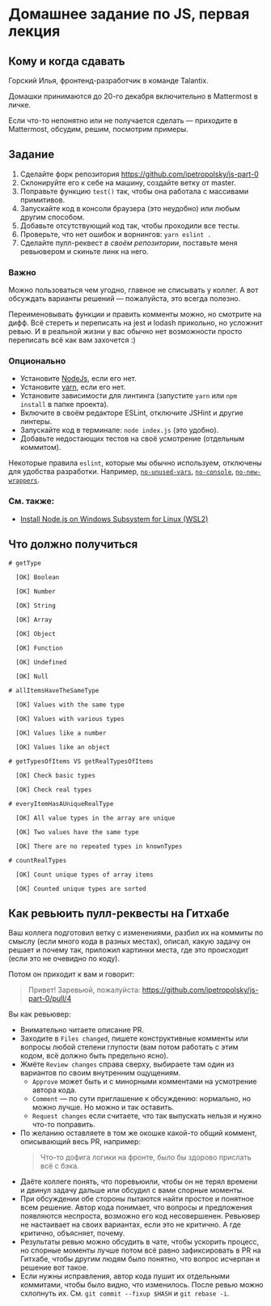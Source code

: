# Домашнее задание по JS, первая лекция

## Кому и когда сдавать

Горский Илья, фронтенд-разработчик в команде Talantix.

Домашки принимаются до 20-го декабря включительно в Mattermost в личке.

Если что-то непонятно или не получается сделать — приходите в Mattermost, обсудим, решим, посмотрим примеры.

## Задание

1) Сделайте форк репозитория https://github.com/ipetropolsky/js-part-0
2) Склонируйте его к себе на машину, создайте ветку от master.
3) Поправьте функцию `test()` так, чтобы она работала с массивами примитивов.
4) Запускайте код в консоли браузера (это неудобно) или любым другим способом.
5) Добавьте отсутствующий код так, чтобы проходили все тесты.
6) Проверьте, что нет ошибок и ворнингов: `yarn eslint .`
7) Сделайте пулл-реквест *в своём репозитории*, поставьте меня ревьювером и скиньте линк на него.

### Важно

Можно пользоваться чем угодно, главное не списывать у коллег. А вот обсуждать варианты решений — пожалуйста, это всегда полезно.

Переименовывать функции и править комменты можно, но смотрите на дифф.
Всё стереть и переписать на jest и lodash прикольно, но усложнит ревью.
И в реальной жизни у вас обычно нет возможности просто переписать всё как вам захочется :)

### Опционально

* Установите [NodeJs](https://nodejs.org/en/download/), если его нет.
* Установите [yarn](https://classic.yarnpkg.com/lang/en/docs/install/), если его нет.
* Установите зависимости для линтинга (запустите `yarn` или `npm install` в папке проекта).
* Включите в своём редакторе ESLint, отключите JSHint и другие линтеры.
* Запускайте код в терминале: `node index.js` (это удобно).
* Добавьте недостающих тестов на своё усмотрение (отдельным коммитом).

Некоторые правила `eslint`, которые мы обычно используем, отключены для удобства разработки.
Например, [`no-unused-vars`](https://eslint.org/docs/latest/rules/no-unused-vars), [`no-console`](https://eslint.org/docs/latest/rules/no-console), [`no-new-wrappers`](https://eslint.org/docs/latest/rules/no-new-wrappers).

### См. также:
* [Install Node.js on Windows Subsystem for Linux (WSL2)](https://learn.microsoft.com/en-us/windows/dev-environment/javascript/nodejs-on-wsl)

## Что должно получиться

```
# getType

  [OK] Boolean

  [OK] Number

  [OK] String

  [OK] Array

  [OK] Object

  [OK] Function

  [OK] Undefined

  [OK] Null

# allItemsHaveTheSameType

  [OK] Values with the same type

  [OK] Values with various types

  [OK] Values like a number

  [OK] Values like an object

# getTypesOfItems VS getRealTypesOfItems

  [OK] Check basic types

  [OK] Check real types

# everyItemHasAUniqueRealType

  [OK] All value types in the array are unique

  [OK] Two values have the same type

  [OK] There are no repeated types in knownTypes

# countRealTypes

  [OK] Count unique types of array items

  [OK] Counted unique types are sorted
```

## Как ревьюить пулл-реквесты на Гитхабе

Ваш коллега подготовил ветку с изменениями, разбил их на коммиты по смыслу
(если много кода в разных местах), описал, какую задачу он решает и почему так,
приложил картинки места, где это происходит (если это не очевидно по коду).

Потом он приходит к вам и говорит:
> Привет! Заревьюй, пожалуйста:
> https://github.com/ipetropolsky/js-part-0/pull/4

Вы как ревьювер:
* Внимательно читаете описание PR.
* Заходите в `Files changed`, пишете конструктивные комменты или вопросы любой степени глупости
    (вам потом работать с этим кодом, всё должно быть предельно ясно).
* Жмёте `Review changes` справа сверху, выбираете там один из вариантов по своим внутренним ощущениям.
    * `Approve` может быть и с минорными комментами на усмотрение автора кода.
    * `Comment` — по сути приглашение к обсуждению: нормально, но можно лучше. Но можно и так оставить.
    * `Request changes` если считаете, что так выпускать нельзя и нужно что-то поправить.
* По желанию оставляете в том же окошке какой-то общий коммент, описывающий весь PR, например:
    > Что-то дофига логики на фронте, было бы здорово прислать всё с бэка.
* Даёте коллеге понять, что поревьюили, чтобы он не терял времени и двинул задачу дальше
    или обсудил с вами спорные моменты.
* При обсуждении обе стороны пытаются найти простое и понятное всем решение.
    Автор кода понимает, что вопросы и предложения появляются неспроста, возможно его код несовершенен.
    Ревьювер не настаивает на своих вариантах, если это не критично. А где критично, объясняет, почему.
* Результаты ревью можно обсудить в чате, чтобы ускорить процесс, но спорные моменты лучше потом всё равно
    зафиксировать в PR на Гитхабе, чтобы другим людям было понятно, что вопрос исчерпан и решение вот такое.
* Если нужны исправления, автор кода пушит их отдельными коммитами, чтобы было видно, что изменилось.
    После ревью можно схлопнуть их. См. `git commit --fixup $HASH` и `git rebase -i`.
